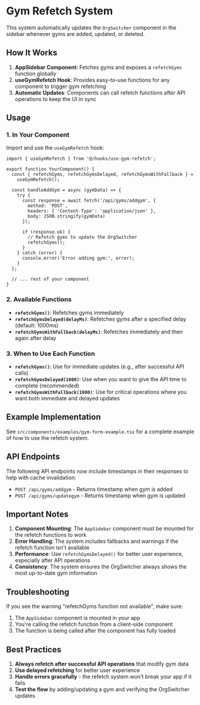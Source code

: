 # Gym Refetch System

This system automatically updates the `OrgSwitcher` component in the sidebar whenever gyms are added, updated, or deleted.

## How It Works

1. **AppSidebar Component**: Fetches gyms and exposes a `refetchGyms` function globally
2. **useGymRefetch Hook**: Provides easy-to-use functions for any component to trigger gym refetching
3. **Automatic Updates**: Components can call refetch functions after API operations to keep the UI in sync

## Usage

### 1. In Your Component

Import and use the `useGymRefetch` hook:

```tsx
import { useGymRefetch } from '@/hooks/use-gym-refetch';

export function YourComponent() {
  const { refetchGyms, refetchGymsDelayed, refetchGymsWithFallback } =
    useGymRefetch();

  const handleAddGym = async (gymData) => {
    try {
      const response = await fetch('/api/gyms/addgym', {
        method: 'POST',
        headers: { 'Content-Type': 'application/json' },
        body: JSON.stringify(gymData)
      });

      if (response.ok) {
        // Refetch gyms to update the OrgSwitcher
        refetchGyms();
      }
    } catch (error) {
      console.error('Error adding gym:', error);
    }
  };

  // ... rest of your component
}
```

### 2. Available Functions

- **`refetchGyms()`**: Refetches gyms immediately
- **`refetchGymsDelayed(delayMs)`**: Refetches gyms after a specified delay (default: 1000ms)
- **`refetchGymsWithFallback(delayMs)`**: Refetches immediately and then again after delay

### 3. When to Use Each Function

- **`refetchGyms()`**: Use for immediate updates (e.g., after successful API calls)
- **`refetchGymsDelayed(1000)`**: Use when you want to give the API time to complete (recommended)
- **`refetchGymsWithFallback(1000)`**: Use for critical operations where you want both immediate and delayed updates

## Example Implementation

See `src/components/examples/gym-form-example.tsx` for a complete example of how to use the refetch system.

## API Endpoints

The following API endpoints now include timestamps in their responses to help with cache invalidation:

- `POST /api/gyms/addgym` - Returns timestamp when gym is added
- `POST /api/gyms/updategym` - Returns timestamp when gym is updated

## Important Notes

1. **Component Mounting**: The `AppSidebar` component must be mounted for the refetch functions to work
2. **Error Handling**: The system includes fallbacks and warnings if the refetch function isn't available
3. **Performance**: Use `refetchGymsDelayed()` for better user experience, especially after API operations
4. **Consistency**: The system ensures the OrgSwitcher always shows the most up-to-date gym information

## Troubleshooting

If you see the warning "refetchGyms function not available", make sure:

1. The `AppSidebar` component is mounted in your app
2. You're calling the refetch function from a client-side component
3. The function is being called after the component has fully loaded

## Best Practices

1. **Always refetch after successful API operations** that modify gym data
2. **Use delayed refetching** for better user experience
3. **Handle errors gracefully** - the refetch system won't break your app if it fails
4. **Test the flow** by adding/updating a gym and verifying the OrgSwitcher updates
